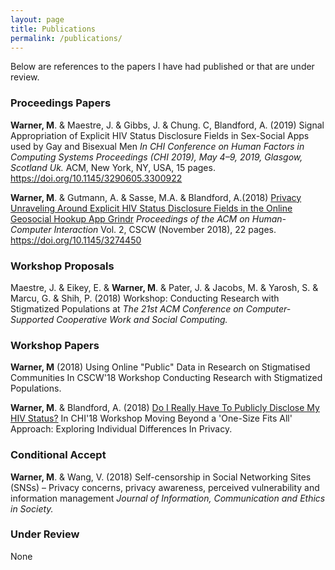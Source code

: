 ```yaml
---
layout: page
title: Publications
permalink: /publications/
---
```


Below are references to the papers I have had published or that are under review. 

### Proceedings Papers

<b>Warner, M</b>. & Maestre, J. & Gibbs, J. & Chung. C, Blandford, A. (2019) Signal Appropriation of Explicit HIV Status Disclosure Fields in Sex-Social Apps used by Gay and Bisexual Men <i>In CHI Conference on Human Factors in Computing Systems Proceedings (CHI 2019), May 4–9, 2019, Glasgow, Scotland Uk. </i>ACM, New York, NY, USA, 15 pages. <a href="https://doi.org/10.1145/3290605.3300922">https://doi.org/10.1145/3290605.3300922</a>

<b>Warner, M</b>. & Gutmann, A. & Sasse, M.A. & Blandford, A.(2018) <a href="http://discovery.ucl.ac.uk/10056127/1/CSCW18_CR_Unraveling_RPS.pdf">Privacy Unraveling Around Explicit HIV Status Disclosure Fields in the Online Geosocial Hookup App Grindr</a> <i>Proceedings of the ACM on
Human-Computer Interaction</i> Vol. 2, CSCW (November 2018), 22 pages. <a href="https://doi.org/10.1145/3274450">https://doi.org/10.1145/3274450</a>

### Workshop Proposals

Maestre, J. & Eikey, E. & <b>Warner, M</b>. & Pater, J. & Jacobs, M. & Yarosh, S. & Marcu, G. & Shih, P. (2018) Workshop: Conducting Research with Stigmatized Populations at <i>The 21st ACM Conference on Computer-Supported Cooperative Work and Social Computing.</i>

### Workshop Papers

<b>Warner, M</b> (2018) Using Online "Public" Data in Research on Stigmatised Communities In CSCW'18 Workshop Conducting Research with Stigmatized Populations.

<b>Warner, M</b>. & Blandford, A. (2018) <a href="https://uclic.ucl.ac.uk/publications/1547209">Do I Really Have To Publicly Disclose My HIV Status?</a> In CHI'18 Workshop Moving Beyond a 'One-Size Fits All' Approach: Exploring Individual Differences In Privacy.

### Conditional Accept

<b>Warner, M</b>. & Wang, V. (2018) Self-censorship in Social Networking Sites (SNSs) – Privacy concerns, privacy awareness, perceived vulnerability and information management <i>Journal of Information, Communication and Ethics in Society.</i>

### Under Review
None
